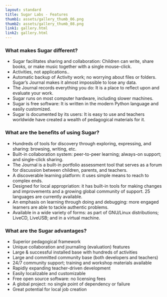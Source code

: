 ```yaml
---
layout: standard
title: Sugar Labs - Features
thumb1: assets/gallery_thumb_06.png
thumb2: assets/gallery_thumb_08.png
link1: gallery.html
link2: gallery.html
---
```

### What makes Sugar different?
- Sugar facilitates sharing and collaboration: Children can write, share books, or make music together with a single mouse-click.
- Activities, not applications..
- Automatic backup of Activity work; no worrying about files or folders. Sugar’s Journal makes it almost impossible to lose any data.
- The Journal records everything you do: It is a place to reflect upon and evaluate your work.
- Sugar runs on most computer hardware, including slower machines.
- Sugar is free software: It is written in the modern Python language and easily customized.
- Sugar is documented by its users: It is easy to use and teachers worldwide have created a wealth of pedagogical materials for it.

### What are the benefits of using Sugar?
- Hundreds of tools for discovery through exploring, expressing, and sharing: browsing, writing, etc.
- Built-in collaboration system: peer-to-peer learning; always-on support; and single-click sharing.
- The Journal is a built-in portfolio assessment tool that serves as a forum for discussion between children, parents, and teachers.
- A discoverable learning platform: it uses simple means to reach to complex ends.
- Designed for local appropriation: it has built-in tools for making changes and improvements and a growing global community of support. 25 languages are currently available.
- An emphasis on learning through doing and debugging: more engaged learners are able to tackle authentic problems.
- Available in a wide variety of forms: as part of GNU/Linux distributions; LiveCD, LiveUSB; and in a virtual machine.

### What are the Sugar advantages?
- Superior pedagogical framework
- Unique collaboration and journaling (evaluation) features
- Large & successful installed base with hundreds of activities
- Large and committed community base (both developers and teachers)
- 24/7 community support; training and workshop materials available
- Rapidly expanding teacher-driven development
- Easily localizable and customizable
- Free open source software: no licensing fees
- A global project: no single point of dependency or failure
- Great potential for local job creation

